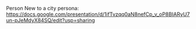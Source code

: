 Person New to a city persona: https://docs.google.com/presentation/d/1ifTvzqq0aN8nefCp_v_oP8BIARyU7un-pJeMdyX84SQ/edit?usp=sharing 

